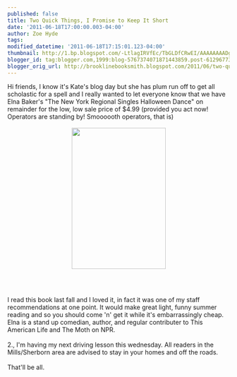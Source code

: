 ```yaml
---
published: false
title: Two Quick Things, I Promise to Keep It Short
date: '2011-06-18T17:00:00.003-04:00'
author: Zoe Hyde
tags: 
modified_datetime: '2011-06-18T17:15:01.123-04:00'
thumbnail: http://1.bp.blogspot.com/-LtlagIRVfEc/TbGLDfCRwEI/AAAAAAAADgE/me4Jc0oZcjY/s72-c/new+york+regional+mormon.jpg
blogger_id: tag:blogger.com,1999:blog-5767374071871443859.post-6129677328200445197
blogger_orig_url: http://brooklinebooksmith.blogspot.com/2011/06/two-quick-things-i-promise-to-keep-it.html
---
```


Hi friends, I know it's Kate's blog day but she has plum run off to get all scholastic for a spell and I really wanted to let everyone know that we have Elna Baker's "The New York Regional Singles Halloween Dance" on remainder for the low, low sale price of $4.99 (provided you act now! Operators are standing by! Smoooooth operators, that is)<br /><br /><a href="http://1.bp.blogspot.com/-LtlagIRVfEc/TbGLDfCRwEI/AAAAAAAADgE/me4Jc0oZcjY/s1600/new+york+regional+mormon.jpg"><img style="display:block; margin:0px auto 10px; text-align:center;cursor:pointer; cursor:hand;width: 213px; height: 320px;" src="http://1.bp.blogspot.com/-LtlagIRVfEc/TbGLDfCRwEI/AAAAAAAADgE/me4Jc0oZcjY/s1600/new+york+regional+mormon.jpg" border="0" alt="" /></a><br /><br /><br />I read this book last fall and I loved it, in fact it was one of my staff recommendations at one point. It would make great light, funny summer reading and so you should come 'n' get it while it's embarrassingly cheap. Elna is a stand up comedian, author, and regular contributer to This American Life and The Moth on NPR.<br /><br />2., I'm having my next driving lesson this wednesday. All readers in the Mills/Sherborn area are advised to stay in your homes and off the roads.<br /><br />That'll be all.
